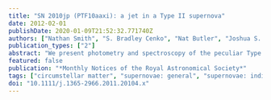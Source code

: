 ```yaml
---
title: "SN 2010jp (PTF10aaxi): a jet in a Type II supernova"
date: 2012-02-01
publishDate: 2020-01-09T21:52:32.771740Z
authors: ["Nathan Smith", "S. Bradley Cenko", "Nat Butler", "Joshua S. Bloom", "Mansi M. Kasliwal", "Assaf Horesh", "Shrinivas R. Kulkarni", "Nicholas M. Law", "Peter E. Nugent", "Eran O. Ofek", "Dovi Poznanski", "Robert M. Quimby", "Branimir Sesar", "Sagi Ben-Ami", "Iair Arcavi", "Avishay Gal-Yam", "David Polishook", "Dong Xu", "Ofer Yaron", "Dale A. Frail", "Mark Sullivan"]
publication_types: ["2"]
abstract: "We present photometry and spectroscopy of the peculiar Type II supernova (SN) SN 2010jp, also named PTF10aaxi. The light curve exhibits a linear decline with a relatively low peak absolute magnitude of only -15.9 (unfiltered), and a low radioactive decay luminosity at late times, which suggests a low synthesized nickel mass of M ($^56$ Ni) łesssim 0.003 M$_☉$. Spectra of SN 2010jp display an unprecedented triple-peaked Hα line profile, showing (1) a narrow (full width at half-maximum &gt;rsim800 km s$^-1$) central component that suggests shock interaction with dense circumstellar material (CSM); (2) high-velocity blue and red emission features centred at -12 600 and +15 400 km s$^-1$, respectively; and (3) very broad wings extending from -22 000 to +25 000 km s$^-1$. These features persist over multiple epochs during the ̃100 d after explosion. We propose that this line profile indicates a bipolar jet-driven explosion, with the central component produced by normal SN ejecta and CSM interaction at mid and low latitudes, while the high-velocity bumps and broad-line wings arise in a non-relativistic bipolar jet. Two variations of the jet interpretation seem plausible: (1) a fast jet mixes $^56$Ni to high velocities in polar zones of the H-rich envelope; or (2) the reverse shock in the jet produces blue and red bumps in Balmer lines when a jet interacts with dense CSM. Jet-driven Type II SNe are predicted for collapsars resulting from a wide range of initial masses above 25 M$_☉$, especially at subsolar metallicity. This seems consistent with the SN host environment, which is either an extremely low-luminosity dwarf galaxy or the very remote parts of an interacting pair of star-forming galaxies. It also seems consistent with the apparently low $^56$Ni mass that may accompany black hole formation. We speculate that the jet survives to produce observable signatures because the star's H envelope was very low mass, having been mostly stripped away by the previous eruptive mass-loss indicated by the Type IIn features in the spectrum."
featured: false
publication: "*Monthly Notices of the Royal Astronomical Society*"
tags: ["circumstellar matter", "supernovae: general", "supernovae: individual: SN 2010jp", "ISM: jets and outflows", "Astrophysics - High Energy Astrophysical Phenomena", "Astrophysics - Cosmology and Nongalactic Astrophysics", "Astrophysics - Solar and Stellar Astrophysics"]
doi: "10.1111/j.1365-2966.2011.20104.x"
---
```


